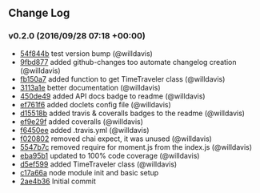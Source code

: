 ## Change Log

### v0.2.0 (2016/09/28 07:18 +00:00)
- [54f844b](https://github.com/willdavis/discrete-time/commit/54f844bab19444909136cc1df60afa1c83c29f2f) test version bump (@willdavis)
- [9fbd877](https://github.com/willdavis/discrete-time/commit/9fbd8779f00705c83845dbfd3bc9b25728ce9ea5) added github-changes too automate changelog creation (@willdavis)
- [fb150a7](https://github.com/willdavis/discrete-time/commit/fb150a7edf0523738e7de86a078f5248e9eb1d46) added function to get TimeTraveler class (@willdavis)
- [3113a1e](https://github.com/willdavis/discrete-time/commit/3113a1e1d81723b12083929b828d35ce0eae4ade) better documentation (@willdavis)
- [450de49](https://github.com/willdavis/discrete-time/commit/450de493b56acb82f64eea55aa263b3ad9543373) added API docs badge to readme (@willdavis)
- [ef761f6](https://github.com/willdavis/discrete-time/commit/ef761f6b8627d710f4b969145acbd7415cc006c3) added doclets config file (@willdavis)
- [d15518b](https://github.com/willdavis/discrete-time/commit/d15518bb178c4a386f97047baf769400d6b6c0ae) added travis & coveralls badges to the readme (@willdavis)
- [ef9e29f](https://github.com/willdavis/discrete-time/commit/ef9e29f77c45e97184fca9b2474ed0f1733566a2) added coveralls (@willdavis)
- [f6450ee](https://github.com/willdavis/discrete-time/commit/f6450ee0b6a9e79d562013bf97a3ffe2dc3d0b53) added .travis.yml (@willdavis)
- [f020802](https://github.com/willdavis/discrete-time/commit/f0208025bcf7918907bed0c6990af347b733602c) removed chai expect, it was unused (@willdavis)
- [5547b7c](https://github.com/willdavis/discrete-time/commit/5547b7c8d4fcacfe510e49bcf5116cc4caf6ed62) removed require for moment.js from the index.js (@willdavis)
- [eba95b1](https://github.com/willdavis/discrete-time/commit/eba95b1f04fa3a59489dc5515ee96082b8d01bbd) updated to 100% code coverage (@willdavis)
- [d5ef599](https://github.com/willdavis/discrete-time/commit/d5ef5994d2b155e63b5b8e6e2cf4f8caab0d3dec) added TimeTraveler class (@willdavis)
- [c17a66a](https://github.com/willdavis/discrete-time/commit/c17a66a3cfb46a2ad8f1f059cdb3a3d00ba1976b) node module init and basic setup
- [2ae4b36](https://github.com/willdavis/discrete-time/commit/2ae4b36f54a0867170330315ea0010f64dc03e80) Initial commit